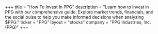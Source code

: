 +++
title = "How To Invest In PPG"
description = "Learn how to invest in PPG with our comprehensive guide. Explore market trends, financials, and the social pulse to help you make informed decisions when analyzing $PPG."
ticker = "PPG"
layout = "stocks"
company = "PPG Industries, Inc. (PPG)"
+++

